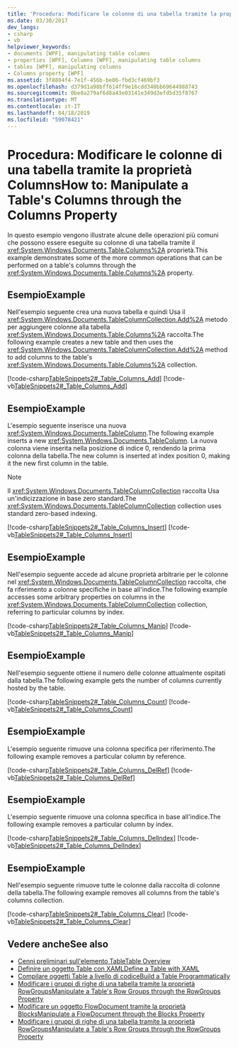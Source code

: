 ```yaml
---
title: 'Procedura: Modificare le colonne di una tabella tramite la proprietà Columns'
ms.date: 03/30/2017
dev_langs:
- csharp
- vb
helpviewer_keywords:
- documents [WPF], manipulating table columns
- properties [WPF], Columns [WPF], manipulating table columns
- tables [WPF], manipulating columns
- Columns property [WPF]
ms.assetid: 3f8884f4-7e1f-456b-be06-fbd3cf469bf3
ms.openlocfilehash: d379d1a98bff614ff9e16cdd340bb69644988743
ms.sourcegitcommit: 0be8a279af6d8a43e03141e349d3efd5d35f8767
ms.translationtype: MT
ms.contentlocale: it-IT
ms.lasthandoff: 04/18/2019
ms.locfileid: "59078421"
---
```

# <a name="how-to-manipulate-a-tables-columns-through-the-columns-property"></a><span data-ttu-id="80002-102">Procedura: Modificare le colonne di una tabella tramite la proprietà Columns</span><span class="sxs-lookup"><span data-stu-id="80002-102">How to: Manipulate a Table's Columns through the Columns Property</span></span>
<span data-ttu-id="80002-103">In questo esempio vengono illustrate alcune delle operazioni più comuni che possono essere eseguite su colonne di una tabella tramite il <xref:System.Windows.Documents.Table.Columns%2A> proprietà.</span><span class="sxs-lookup"><span data-stu-id="80002-103">This example demonstrates some of the more common operations that can be performed on a table's columns through the <xref:System.Windows.Documents.Table.Columns%2A> property.</span></span>  
  
## <a name="example"></a><span data-ttu-id="80002-104">Esempio</span><span class="sxs-lookup"><span data-stu-id="80002-104">Example</span></span>  
 <span data-ttu-id="80002-105">Nell'esempio seguente crea una nuova tabella e quindi Usa il <xref:System.Windows.Documents.TableColumnCollection.Add%2A> metodo per aggiungere colonne alla tabella <xref:System.Windows.Documents.Table.Columns%2A> raccolta.</span><span class="sxs-lookup"><span data-stu-id="80002-105">The following example creates a new table and then uses the <xref:System.Windows.Documents.TableColumnCollection.Add%2A> method to add columns to the table's <xref:System.Windows.Documents.Table.Columns%2A> collection.</span></span>  
  
 [!code-csharp[TableSnippets2#_Table_Columns_Add](~/samples/snippets/csharp/VS_Snippets_Wpf/TableSnippets2/CSharp/Window1.xaml.cs#_table_columns_add)]
 [!code-vb[TableSnippets2#_Table_Columns_Add](~/samples/snippets/visualbasic/VS_Snippets_Wpf/TableSnippets2/visualbasic/window1.xaml.vb#_table_columns_add)]  
  
## <a name="example"></a><span data-ttu-id="80002-106">Esempio</span><span class="sxs-lookup"><span data-stu-id="80002-106">Example</span></span>  
 <span data-ttu-id="80002-107">L'esempio seguente inserisce una nuova <xref:System.Windows.Documents.TableColumn>.</span><span class="sxs-lookup"><span data-stu-id="80002-107">The following example inserts a new <xref:System.Windows.Documents.TableColumn>.</span></span>  <span data-ttu-id="80002-108">La nuova colonna viene inserita nella posizione di indice 0, rendendo la prima colonna della tabella.</span><span class="sxs-lookup"><span data-stu-id="80002-108">The new column is inserted at index position 0, making it the new first column in the table.</span></span>  
  
> [!NOTE]
>  <span data-ttu-id="80002-109">Il <xref:System.Windows.Documents.TableColumnCollection> raccolta Usa un'indicizzazione in base zero standard.</span><span class="sxs-lookup"><span data-stu-id="80002-109">The <xref:System.Windows.Documents.TableColumnCollection> collection uses standard zero-based indexing.</span></span>  
  
 [!code-csharp[TableSnippets2#_Table_Columns_Insert](~/samples/snippets/csharp/VS_Snippets_Wpf/TableSnippets2/CSharp/Window1.xaml.cs#_table_columns_insert)]
 [!code-vb[TableSnippets2#_Table_Columns_Insert](~/samples/snippets/visualbasic/VS_Snippets_Wpf/TableSnippets2/visualbasic/window1.xaml.vb#_table_columns_insert)]  
  
## <a name="example"></a><span data-ttu-id="80002-110">Esempio</span><span class="sxs-lookup"><span data-stu-id="80002-110">Example</span></span>  
 <span data-ttu-id="80002-111">Nell'esempio seguente accede ad alcune proprietà arbitrarie per le colonne nel <xref:System.Windows.Documents.TableColumnCollection> raccolta, che fa riferimento a colonne specifiche in base all'indice.</span><span class="sxs-lookup"><span data-stu-id="80002-111">The following example accesses some arbitrary properties on columns in the <xref:System.Windows.Documents.TableColumnCollection> collection, referring to particular columns by index.</span></span>  
  
 [!code-csharp[TableSnippets2#_Table_Columns_Manip](~/samples/snippets/csharp/VS_Snippets_Wpf/TableSnippets2/CSharp/Window1.xaml.cs#_table_columns_manip)]
 [!code-vb[TableSnippets2#_Table_Columns_Manip](~/samples/snippets/visualbasic/VS_Snippets_Wpf/TableSnippets2/visualbasic/window1.xaml.vb#_table_columns_manip)]  
  
## <a name="example"></a><span data-ttu-id="80002-112">Esempio</span><span class="sxs-lookup"><span data-stu-id="80002-112">Example</span></span>  
 <span data-ttu-id="80002-113">Nell'esempio seguente ottiene il numero delle colonne attualmente ospitati dalla tabella.</span><span class="sxs-lookup"><span data-stu-id="80002-113">The following example gets the number of columns currently hosted by the table.</span></span>  
  
 [!code-csharp[TableSnippets2#_Table_Columns_Count](~/samples/snippets/csharp/VS_Snippets_Wpf/TableSnippets2/CSharp/Window1.xaml.cs#_table_columns_count)]
 [!code-vb[TableSnippets2#_Table_Columns_Count](~/samples/snippets/visualbasic/VS_Snippets_Wpf/TableSnippets2/visualbasic/window1.xaml.vb#_table_columns_count)]  
  
## <a name="example"></a><span data-ttu-id="80002-114">Esempio</span><span class="sxs-lookup"><span data-stu-id="80002-114">Example</span></span>  
 <span data-ttu-id="80002-115">L'esempio seguente rimuove una colonna specifica per riferimento.</span><span class="sxs-lookup"><span data-stu-id="80002-115">The following example removes a particular column by reference.</span></span>  
  
 [!code-csharp[TableSnippets2#_Table_Columns_DelRef](~/samples/snippets/csharp/VS_Snippets_Wpf/TableSnippets2/CSharp/Window1.xaml.cs#_table_columns_delref)]
 [!code-vb[TableSnippets2#_Table_Columns_DelRef](~/samples/snippets/visualbasic/VS_Snippets_Wpf/TableSnippets2/visualbasic/window1.xaml.vb#_table_columns_delref)]  
  
## <a name="example"></a><span data-ttu-id="80002-116">Esempio</span><span class="sxs-lookup"><span data-stu-id="80002-116">Example</span></span>  
 <span data-ttu-id="80002-117">L'esempio seguente rimuove una colonna specifica in base all'indice.</span><span class="sxs-lookup"><span data-stu-id="80002-117">The following example removes a particular column by index.</span></span>  
  
 [!code-csharp[TableSnippets2#_Table_Columns_DelIndex](~/samples/snippets/csharp/VS_Snippets_Wpf/TableSnippets2/CSharp/Window1.xaml.cs#_table_columns_delindex)]
 [!code-vb[TableSnippets2#_Table_Columns_DelIndex](~/samples/snippets/visualbasic/VS_Snippets_Wpf/TableSnippets2/visualbasic/window1.xaml.vb#_table_columns_delindex)]  
  
## <a name="example"></a><span data-ttu-id="80002-118">Esempio</span><span class="sxs-lookup"><span data-stu-id="80002-118">Example</span></span>  
 <span data-ttu-id="80002-119">Nell'esempio seguente rimuove tutte le colonne dalla raccolta di colonne della tabella.</span><span class="sxs-lookup"><span data-stu-id="80002-119">The following example removes all columns from the table's columns collection.</span></span>  
  
 [!code-csharp[TableSnippets2#_Table_Columns_Clear](~/samples/snippets/csharp/VS_Snippets_Wpf/TableSnippets2/CSharp/Window1.xaml.cs#_table_columns_clear)]
 [!code-vb[TableSnippets2#_Table_Columns_Clear](~/samples/snippets/visualbasic/VS_Snippets_Wpf/TableSnippets2/visualbasic/window1.xaml.vb#_table_columns_clear)]  
  
## <a name="see-also"></a><span data-ttu-id="80002-120">Vedere anche</span><span class="sxs-lookup"><span data-stu-id="80002-120">See also</span></span>

- [<span data-ttu-id="80002-121">Cenni preliminari sull'elemento Table</span><span class="sxs-lookup"><span data-stu-id="80002-121">Table Overview</span></span>](table-overview.md)
- [<span data-ttu-id="80002-122">Definire un oggetto Table con XAML</span><span class="sxs-lookup"><span data-stu-id="80002-122">Define a Table with XAML</span></span>](how-to-define-a-table-with-xaml.md)
- [<span data-ttu-id="80002-123">Compilare oggetti Table a livello di codice</span><span class="sxs-lookup"><span data-stu-id="80002-123">Build a Table Programmatically</span></span>](how-to-build-a-table-programmatically.md)
- [<span data-ttu-id="80002-124">Modificare i gruppi di righe di una tabella tramite la proprietà RowGroups</span><span class="sxs-lookup"><span data-stu-id="80002-124">Manipulate a Table's Row Groups through the RowGroups Property</span></span>](how-to-manipulate-table-row-groups-through-the-rowgroups-property.md)
- [<span data-ttu-id="80002-125">Modificare un oggetto FlowDocument tramite la proprietà Blocks</span><span class="sxs-lookup"><span data-stu-id="80002-125">Manipulate a FlowDocument through the Blocks Property</span></span>](how-to-manipulate-a-flowdocument-through-the-blocks-property.md)
- [<span data-ttu-id="80002-126">Modificare i gruppi di righe di una tabella tramite la proprietà RowGroups</span><span class="sxs-lookup"><span data-stu-id="80002-126">Manipulate a Table's Row Groups through the RowGroups Property</span></span>](how-to-manipulate-table-row-groups-through-the-rowgroups-property.md)
